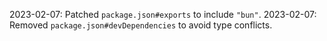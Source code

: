 2023-02-07: Patched `package.json#exports` to include `"bun"`.
2023-02-07: Removed `package.json#devDependencies` to avoid type conflicts.